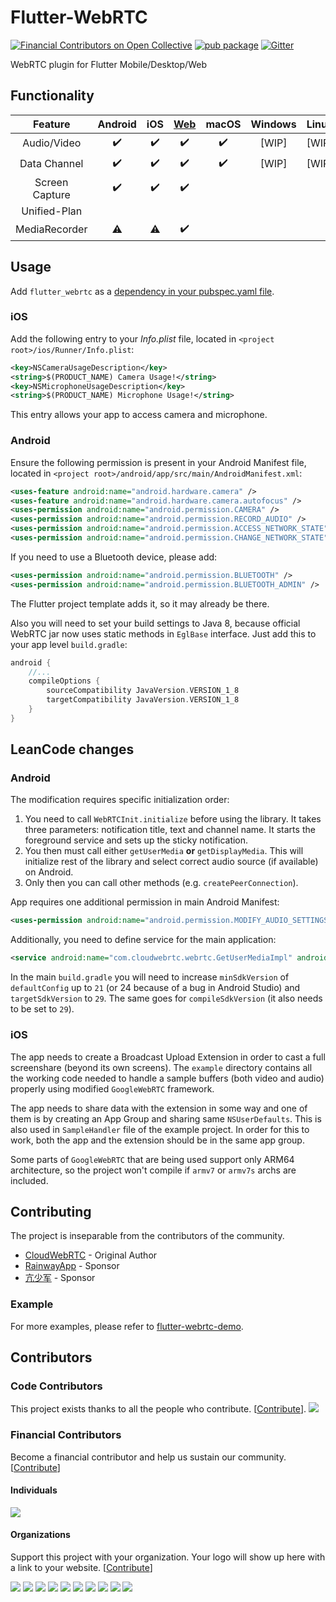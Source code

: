 # Flutter-WebRTC

[![Financial Contributors on Open Collective](https://opencollective.com/flutter-webrtc/all/badge.svg?label=financial+contributors)](https://opencollective.com/flutter-webrtc) [![pub package](https://img.shields.io/pub/v/flutter_webrtc.svg)](https://pub.dartlang.org/packages/flutter_webrtc) [![Gitter](https://badges.gitter.im/flutter-webrtc/Lobby.svg)](https://gitter.im/flutter-webrtc/Lobby?utm_source=badge&utm_medium=badge&utm_campaign=pr-badge)

WebRTC plugin for Flutter Mobile/Desktop/Web

## Functionality

|    Feature     |      Android       |        iOS         | [Web](https://flutter.dev/web) |       macOS        | Windows | Linux | [Fuchsia](https://fuchsia.googlesource.com/) |
| :------------: | :----------------: | :----------------: | :----------------------------: | :----------------: | :-----: | :---: | :------------------------------------------: |
|  Audio/Video   | :heavy_check_mark: | :heavy_check_mark: |       :heavy_check_mark:       | :heavy_check_mark: |  [WIP]  | [WIP] |                                              |
|  Data Channel  | :heavy_check_mark: | :heavy_check_mark: |       :heavy_check_mark:       | :heavy_check_mark: |  [WIP]  | [WIP] |                                              |
| Screen Capture | :heavy_check_mark: | :heavy_check_mark: |       :heavy_check_mark:       |                    |         |       |                                              |
|  Unified-Plan  |                    |                    |                                |                    |         |       |                                              |
| MediaRecorder  |     :warning:      |     :warning:      |       :heavy_check_mark:       |                    |         |       |                                              |

## Usage

Add `flutter_webrtc` as a [dependency in your pubspec.yaml file](https://flutter.io/using-packages/).

### iOS

Add the following entry to your _Info.plist_ file, located in `<project root>/ios/Runner/Info.plist`:

```xml
<key>NSCameraUsageDescription</key>
<string>$(PRODUCT_NAME) Camera Usage!</string>
<key>NSMicrophoneUsageDescription</key>
<string>$(PRODUCT_NAME) Microphone Usage!</string>
```

This entry allows your app to access camera and microphone.

### Android

Ensure the following permission is present in your Android Manifest file, located in `<project root>/android/app/src/main/AndroidManifest.xml`:

```xml
<uses-feature android:name="android.hardware.camera" />
<uses-feature android:name="android.hardware.camera.autofocus" />
<uses-permission android:name="android.permission.CAMERA" />
<uses-permission android:name="android.permission.RECORD_AUDIO" />
<uses-permission android:name="android.permission.ACCESS_NETWORK_STATE" />
<uses-permission android:name="android.permission.CHANGE_NETWORK_STATE" />
```

If you need to use a Bluetooth device, please add:

```xml
<uses-permission android:name="android.permission.BLUETOOTH" />
<uses-permission android:name="android.permission.BLUETOOTH_ADMIN" />
```

The Flutter project template adds it, so it may already be there.

Also you will need to set your build settings to Java 8, because official WebRTC jar now uses static methods in `EglBase` interface. Just add this to your app level `build.gradle`:

```groovy
android {
    //...
    compileOptions {
        sourceCompatibility JavaVersion.VERSION_1_8
        targetCompatibility JavaVersion.VERSION_1_8
    }
}
```

## LeanCode changes

### Android

The modification requires specific initialization order:

1. You need to call `WebRTCInit.initialize` before using the library. It takes three parameters: notification title, text and channel name. It starts the foreground service and sets up the sticky notification.
2. You then must call either `getUserMedia` **or** `getDisplayMedia`. This will initialize rest of the library and select correct audio source (if available) on Android.
3. Only then you can call other methods (e.g. `createPeerConnection`).

App requires one additional permission in main Android Manifest:

```xml
<uses-permission android:name="android.permission.MODIFY_AUDIO_SETTINGS" />
```

Additionally, you need to define service for the main application:

```xml
<service android:name="com.cloudwebrtc.webrtc.GetUserMediaImpl" android:foregroundServiceType="mediaProjection" />
```

In the main `build.gradle` you will need to increase `minSdkVersion` of `defaultConfig` up to `21` (or 24 because of a bug in Android Studio) and `targetSdkVersion` to `29`. The same goes for `compileSdkVersion` (it also needs to be set to `29`).

### iOS

The app needs to create a Broadcast Upload Extension in order to cast a full screenshare (beyond its own screens). The `example` directory contains all the working code needed to handle a sample buffers (both video and audio) properly using modified `GoogleWebRTC` framework.

The app needs to share data with the extension in some way and one of them is by creating an App Group and sharing same `NSUserDefaults`. This is also used in `SampleHandler` file of the example project. In order for this to work, both the app and the extension should be in the same app group.

Some parts of `GoogleWebRTC` that are being used support only ARM64 architecture, so the project won't compile if `armv7` or `armv7s` archs are included.

## Contributing

The project is inseparable from the contributors of the community.

- [CloudWebRTC](https://github.com/cloudwebrtc) - Original Author
- [RainwayApp](https://github.com/rainwayapp) - Sponsor
- [亢少军](https://github.com/kangshaojun) - Sponsor

### Example

For more examples, please refer to [flutter-webrtc-demo](https://github.com/cloudwebrtc/flutter-webrtc-demo/).

## Contributors

### Code Contributors

This project exists thanks to all the people who contribute. [[Contribute](CONTRIBUTING.md)].
<a href="https://github.com/cloudwebrtc/flutter-webrtc/graphs/contributors"><img src="https://opencollective.com/flutter-webrtc/contributors.svg?width=890&button=false" /></a>

### Financial Contributors

Become a financial contributor and help us sustain our community. [[Contribute](https://opencollective.com/flutter-webrtc/contribute)]

#### Individuals

<a href="https://opencollective.com/flutter-webrtc"><img src="https://opencollective.com/flutter-webrtc/individuals.svg?width=890"></a>

#### Organizations

Support this project with your organization. Your logo will show up here with a link to your website. [[Contribute](https://opencollective.com/flutter-webrtc/contribute)]

<a href="https://opencollective.com/flutter-webrtc/organization/0/website"><img src="https://opencollective.com/flutter-webrtc/organization/0/avatar.svg"></a>
<a href="https://opencollective.com/flutter-webrtc/organization/1/website"><img src="https://opencollective.com/flutter-webrtc/organization/1/avatar.svg"></a>
<a href="https://opencollective.com/flutter-webrtc/organization/2/website"><img src="https://opencollective.com/flutter-webrtc/organization/2/avatar.svg"></a>
<a href="https://opencollective.com/flutter-webrtc/organization/3/website"><img src="https://opencollective.com/flutter-webrtc/organization/3/avatar.svg"></a>
<a href="https://opencollective.com/flutter-webrtc/organization/4/website"><img src="https://opencollective.com/flutter-webrtc/organization/4/avatar.svg"></a>
<a href="https://opencollective.com/flutter-webrtc/organization/5/website"><img src="https://opencollective.com/flutter-webrtc/organization/5/avatar.svg"></a>
<a href="https://opencollective.com/flutter-webrtc/organization/6/website"><img src="https://opencollective.com/flutter-webrtc/organization/6/avatar.svg"></a>
<a href="https://opencollective.com/flutter-webrtc/organization/7/website"><img src="https://opencollective.com/flutter-webrtc/organization/7/avatar.svg"></a>
<a href="https://opencollective.com/flutter-webrtc/organization/8/website"><img src="https://opencollective.com/flutter-webrtc/organization/8/avatar.svg"></a>
<a href="https://opencollective.com/flutter-webrtc/organization/9/website"><img src="https://opencollective.com/flutter-webrtc/organization/9/avatar.svg"></a>
